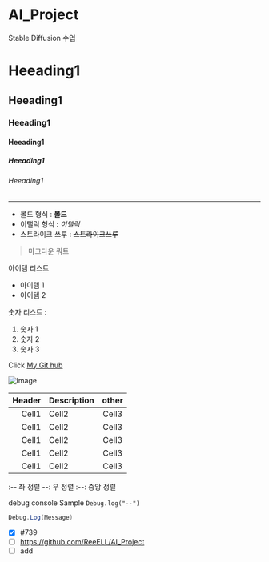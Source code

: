 # AI_Project
Stable Diffusion 수업

# Heeading1
## Heeading1
### Heeading1
#### Heeading1
##### Heeading1
###### Heeading1

<!-- Line -->

---

<!-- Text attributes -->

+ 볼드 형식 : **볼드**
+ 이탤릭 형식 : *이텔릭*
+ 스트라이크 쓰루 : ~~스트라이크쓰루~~

<!-- Quote -->
> 마크다운 쿼트

<!-- Bullet List -->
아이템 리스트
* 아이템 1
* 아이템 2

<!-- 프리뷰 보는법 Ctrl + Shift + p를 눌러주세요! show side preview 입력>


<!-- Numbered List -->
숫자 리스트 :
1. 숫자 1
2. 숫자 2
3. 숫자 3

<!--Link-->
Click [My Git hub ](https://github.com/ReeELL/AI_Project)

<!-- Image -->
![Image](https://i.pinimg.com/236x/0f/4d/a2/0f4da24d85922e54e624c8ab12324cba.jpg)

<!--Table-->

|Header|Description|other|
|--:|:--|:--:|
|Cell1|Cell2|Cell3|
|Cell1|Cell2|Cell3|
|Cell1|Cell2|Cell3|
|Cell1|Cell2|Cell3|
|Cell1|Cell2|Cell3|



:-- 좌 정렬
--: 우 정렬
:--: 중앙 정렬

<!-- Code -->

debug console Sample `Debug.log("--")`

```C#
Debug.Log(Message)
```

<!-- ToDoList -->
- [x] #739
- [ ] https://github.com/ReeELL/AI_Project
- [ ] add